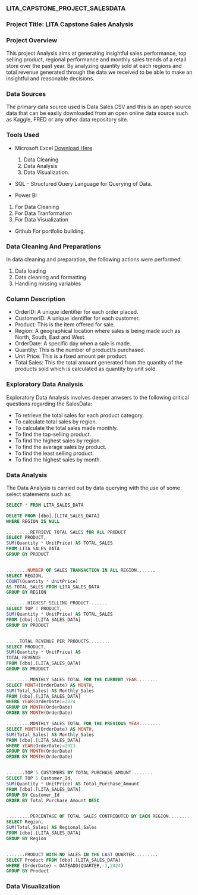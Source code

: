 




### LITA_CAPSTONE_PROJECT_SALESDATA

### Project  Title: LITA Capstone Sales Analysis

### Project Overview
This project Analysis aims at generating insightful sales performance, top selling product, regional performance and monthly sales trends of a retail store over the past year. By analyzing quantity sold at each regions and total revenue generated through the data we received to be able to make an insightful and reasonable decisions.

### Data Sources
The primary data source used is Data Sales.CSV and this is an open source data that can be easily downloaded from an open online data source such as Kaggle, FRED or any other data repository site.

### Tools Used
- Microsoft Excel [Download Here](https://www.microsoft.com)
  1. Data Cleaning
  2. Data Analysis
  3. Data Visualization.
     
- SQL - Structured Query Language for Querying of Data.

- Power BI
 1. For Data Cleaning
 2. For Data Tranformation
 3. For Data Visualization

- Github For portfolio building.

 ### Data Cleaning And Preparations
In data cleaning and preparation, the following actions were performed:
 1. Data loading
 2. Data cleaning and formatting
 3. Handling missing variables

### Column Description
- OrderID: A unique identifier for each order placed.
- CustomerID: A unique identifier for each customer.
- Product: This is the item offered for sale.
- Region: A geographical location where sales is being made such as North, South, East and West.
- OrderDate: A specific day when a sale is made.
- Quantity: This is the number of product/s purchased.
- Unit Price: This is a fixed amount per product.
- Total Sales: This the total amount generated from the quantity of the products sold which is calculated as quantity by unit sold.

 ### Exploratory Data Analysis
 Exploratory Data Analysis involves deeper anwsers to the following critical questions regarding the SalesData:
 - To retrieve the total sales for each product category.
 - To calculate total sales by region.
 - To calculate the total sales made monthly.
 - To find the top-selling product.
 - To find the highest sales by region.
 - To find the average sales by product.
 - To find the least selling product.
 - To find the highest sales by month.

  ### Data Analysis
  The Data Analysis is carried out by data querying with the use of some select statements such as:
  

```SQL
SELECT * FROM LITA_SALES_DATA

DELETE FROM [dbo].[LITA_SALES_DATA]
WHERE REGION IS NULL

.........RETRIEVE TOTAL SALES fOR ALL PRODUCT
SELECT PRODUCT,
SUM(Quantity * UnitPrice) AS TOTAL_SALES 
FROM LITA_SALES_DATA
GROUP BY PRODUCT


........NUMBER OF SALES TRANSACTION IN ALL REGION.......
SELECT REGION,
COUNT(Quantity * UnitPrice)
AS TOTAL_SALES FROM LITA_SALES_DATA
GROUP BY REGION

........HIGHEST SELLING PRODUCT.......
SELECT TOP 1 PRODUCT,
SUM(Quantity * UnitPrice) AS TOTAL_SALES
FROM [dbo].[LITA_SALES_DATA]
GROUP BY PRODUCT


.....TOTAL REVENUE PER PRODUCTS........
SELECT PRODUCT,
SUM(Quantity * UnitPrice) AS 
TOTAL_REVENUE
FROM [dbo].[LITA_SALES_DATA]
GROUP BY PRODUCT

.........MONTHLY SALES TOTAL FOR THE CURRENT YEAR........
SELECT MONTH(OrderDate) AS MONTH,
SUM(Total_Sales) AS Monthly_Sales
FROM [dbo].[LITA_SALES_DATA]
WHERE YEAR(OrderDate)=2024
GROUP BY MONTH(OrderDate)
ORDER BY MONTH(OrderDate)

.........MONTHLY SALES TOTAL FOR THE PREVIOUS YEAR........
SELECT MONTH(OrderDate) AS MONTH,
SUM(Total_Sales) AS Monthly_Sales
FROM [dbo].[LITA_SALES_DATA]
WHERE YEAR(OrderDate)=2023
GROUP BY MONTH(OrderDate)
ORDER BY MONTH(OrderDate)


.......TOP 5 CUSTOMERS BY TOTAL PURCHASE AMOUNT........
SELECT TOP 5 Customer_Id,
SUM(Quantity * UnitPrice) AS Total_Purchase_Amount
FROM [dbo].[LITA_SALES_DATA]
GROUP BY Customer_Id
ORDER BY Total_Purchase_Amount DESC


.........PERCENTAGE OF TOTAL SALES CONTRIBUTED BY EACH REGION........
SELECT Region,
SUM(Total_Sales) AS Regional_Sales
FROM [dbo].[LITA_SALES_DATA]
GROUP BY Region


.......PRODUCT WITH NO SALES IN THE LAST QUARTER.........
SELECT Product FROM [dbo].[LITA_SALES_DATA]
WHERE (OrderDate) < DATEADD(QUARTER,-1,2024)
GROUP BY Product
```

### Data Visualization









  
 


  


          
